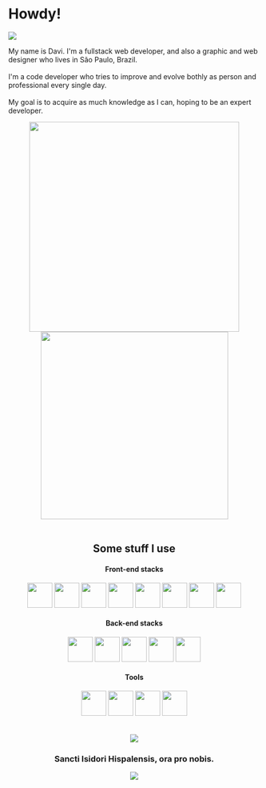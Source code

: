 #   Howdy!

  <img src="https://komarev.com/ghpvc/?username=daviebatista&color=blueviolet&style=for-the-badge">
  
My name is Davi. I'm a fullstack web developer, and also a graphic and web designer who lives in São Paulo, Brazil.
<br>
<br>
I'm a code developer who tries to improve and evolve bothly as person and professional every single day.
<br>
<br>
My goal is to acquire as much knowledge as I can, hoping to be an expert developer.

</p>
<div align="center" width="800px">
  <img src="https://github-readme-stats.vercel.app/api?username=daviebatista&show_icons=true&theme=midnight-purple&include_all_commits=true" width="420">
  <img src="https://github-readme-stats.vercel.app/api/top-langs/?username=daviebatista&layout=compact&langs_count=4&theme=midnight-purple" width="375">
</div>
<br>


<div align="center" width="400px">
    <h2>Some stuff I use</h1>
    <h4>Front-end stacks</h4>
    <img width="50px" src="https://cdn.jsdelivr.net/gh/devicons/devicon/icons/html5/html5-original.svg"/>
    <img width="50px" src="https://cdn.jsdelivr.net/gh/devicons/devicon/icons/css3/css3-original.svg"/>
    <img width="50px" src="https://cdn.jsdelivr.net/gh/devicons/devicon/icons/javascript/javascript-original.svg"/>
    <img width="50px" src="https://cdn.jsdelivr.net/gh/devicons/devicon/icons/typescript/typescript-original.svg"/>
    <img width="50px" src="https://cdn.jsdelivr.net/gh/devicons/devicon/icons/bootstrap/bootstrap-original.svg" />
    <img width="50px" src="https://cdn.jsdelivr.net/gh/devicons/devicon/icons/sass/sass-original.svg"/>
    <img width="50px" src="https://cdn.jsdelivr.net/gh/devicons/devicon/icons/react/react-original.svg"/>
    <img width="50px" src="https://cdn.jsdelivr.net/gh/devicons/devicon/icons/nextjs/nextjs-line.svg" />
    <br>
    <h4>Back-end stacks</h4>
    <img width="50px" src="https://cdn.jsdelivr.net/gh/devicons/devicon/icons/nodejs/nodejs-original.svg"/>
    <img width="50px" src="https://cdn.jsdelivr.net/gh/devicons/devicon/icons/express/express-original.svg" />
    <img width="50px" src="https://cdn.jsdelivr.net/gh/devicons/devicon/icons/postgresql/postgresql-original.svg" />
    <img width="50px" src="https://cdn.jsdelivr.net/gh/devicons/devicon/icons/sequelize/sequelize-original.svg" />
    <img width="50px" src="https://cdn.jsdelivr.net/gh/devicons/devicon/icons/webpack/webpack-original.svg" />
    <br>
    <h4>Tools</h4>
    <img width="50px" src="https://cdn.jsdelivr.net/gh/devicons/devicon/icons/photoshop/photoshop-plain.svg" />
    <img width="50px" src="https://cdn.jsdelivr.net/gh/devicons/devicon/icons/figma/figma-original.svg" />
    <img width="50px" src="https://cdn.jsdelivr.net/gh/devicons/devicon/icons/git/git-original.svg" />
    <img width="50px" src="https://cdn.jsdelivr.net/gh/devicons/devicon/icons/docker/docker-original.svg" />
    
</div>

<br>

<br>

<div align="center">
    <img src="https://user-images.githubusercontent.com/91736880/233788408-0970dc17-5ac5-4d73-8069-48a125ddfb3f.png"  align="center">
  <h3 align="center">Sancti Isidori Hispalensis, ora pro nobis.</h3>
  <img src="https://user-images.githubusercontent.com/91736880/228610548-96679501-92a2-4b6b-8bf5-91d27ffc7628.png"  align="center">
  <br>

</div>
